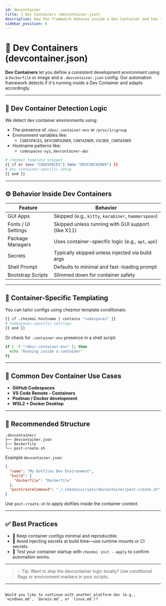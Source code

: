 ```yaml
---
id: devcontainer
title: 🐳 Dev Containers (devcontainer.json)
description: How the framework behaves inside a Dev Container and how to optimize for containerized development environments.
sidebar_position: 6
---
```


# 🐳 Dev Containers (devcontainer.json)

**Dev Containers** let you define a consistent development environment using a `Dockerfile` or image and a `.devcontainer.json` config. Our automation framework detects if it's running inside a Dev Container and adapts accordingly.

---

## 🧠 Dev Container Detection Logic

We detect dev container environments using:

- The presence of `/dev/.container-env` or `/proc/1/cgroup`
- Environment variables like:
  - `CODESPACES`, `DEVCONTAINER`, `CONTAINER`, `VSCODE_CONTAINER`
- Hostname patterns like:
  - `codespaces-xyz`, `devcontainer-abc`

```bash
# chezmoi template snippet
{{ if or (env "CODESPACES") (env "DEVCONTAINER") }}
# Dev container-specific setup
{{ end }}
````

---

## ⚙️ Behavior Inside Dev Containers

| Feature             | Behavior                                            |
| ------------------- | --------------------------------------------------- |
| GUI Apps            | Skipped (e.g., `kitty`, `karabiner`, `hammerspoon`) |
| Fonts / UI Settings | Skipped unless running with GUI support (like X11)  |
| Package Managers    | Uses container-specific logic (e.g., `apt`, `apk`)  |
| Secrets             | Typically skipped unless injected via build args    |
| Shell Prompt        | Defaults to minimal and fast-loading prompt         |
| Bootstrap Scripts   | Slimmed down for container safety                   |

---

## 🧪 Container-Specific Templating

You can tailor configs using chezmoi template conditionals:

```bash
{{ if .chezmoi.hostname | contains "codespaces" }}
# Codespaces-specific settings
{{ end }}
```

Or check for `.container-env` presence in a shell script:

```bash
if [ -f "/dev/.container-env" ]; then
  echo "Running inside a container"
fi
```

---

## 🧰 Common Dev Container Use Cases

* **GitHub Codespaces**
* **VS Code Remote - Containers**
* **Podman / Docker development**
* **WSL2 + Docker Desktop**

---

## 📂 Recommended Structure

```text
.devcontainer/
├── devcontainer.json
├── Dockerfile
└── post-create.sh
```

Example `devcontainer.json`:

```json
{
  "name": "My Dotfiles Dev Environment",
  "build": {
    "dockerfile": "Dockerfile"
  },
  "postCreateCommand": "./.chezmoiscripts/devcontainer/post-create.sh"
}
```

Use `post-create.sh` to apply dotfiles inside the container context.

---

## ✅ Best Practices

* 🧹 Keep container configs minimal and reproducible.
* 🔐 Avoid injecting secrets at build time—use runtime mounts or CI secrets.
* 🧪 Test your container startup with `chezmoi init --apply` to confirm automation works.

---

> 💡 Tip: Want to skip the devcontainer logic locally? Use conditional flags or environment markers in your scripts.

---

```

Would you like to continue with another platform doc (e.g., `windows.md`, `darwin.md`, or `linux.md`)?
```
